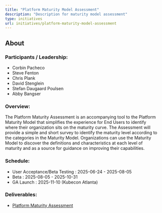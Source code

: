 ```yaml
---
title: "Platform Maturity Model Assessment"
description: "Description for maturity model assessment"
type: initiatives
url: initiatives/platform-maturity-model-assessment
---
```


## About

### Participants / Leadership:
- Corbin Pacheco
- Steve Fenton
- Chris Plank
- David Stenglein
- Stefan Daugaard Poulsen
- Abby Bangser


### Overview:

The Platform Maturity Assessment is an accompanying tool to the Platform Maturity Model that simplifies the experience for End Users to identify where their organization sits on the maturity curve. The Assessment will provide a simple and short survey to identify the maturity level according to the categories in the Maturity Model. Organizations can use the Maturity Model to discover the definitions and characteristics at each level of maturity and as a source for guidance on improving their capabilities.


### Schedule:

- User Acceptance/Beta Testing : 2025-06-24 - 2025-08-05
- Beta : 2025-08-05 - 2025-10-31
- GA Launch : 2025-11-10 (Kubecon Atlanta)

### Deliverables:

- [Platform Maturity Assessment](https://cloud-native-platform-engineering.github.io/pemm-assessment/)


